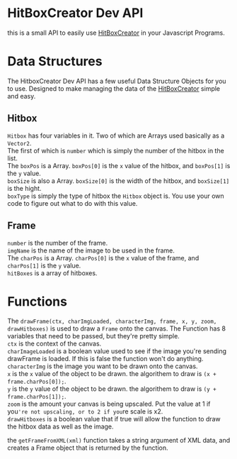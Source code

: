 HitBoxCreator Dev API
======================

this is a small API to easily use [HitBoxCreator](https://github.com/CyanPrime/hitboxcreator) in your Javascript Programs.

Data Structures
===============

The HitboxCreator Dev API has a few useful Data Structure Objects for you to use. Designed to make managing the data of the [HitBoxCreator](https://github.com/CyanPrime/hitboxcreator) simple and easy.

Hitbox
------
`Hitbox` has four variables in it. Two of which are Arrays used basically as a `Vector2`.<br/>
The first of which is `number` which is simply the number of the hitbox in the list.<br/>
The `boxPos` is a Array. `boxPos[0]` is the `x` value of the hitbox, and `boxPos[1]` is the `y` value.<br/>
`boxSize` is also a Array. `boxSize[0]` is the width of the hitbox, and `boxSize[1]` is the hight.<br/>
`boxType` is simply the type of hitbox the `Hitbox` object is. You use your own code to figure out what to do with this value.<br/>

Frame
-----
`number` is the number of the frame.<br/>
`imgName` is the name of the image to be used in the frame.<br/>
The `charPos` is a Array. `charPos[0]` is the `x` value of the frame, and `charPos[1]` is the `y` value.<br/>
`hitBoxes` is a array of hitboxes.<br/>

Functions
=========
The `drawFrame(ctx, charImgLoaded, characterImg, frame, x, y, zoom, drawHitboxes)` is used to draw a `Frame` onto the canvas. The Function has 8 variables that need to be passed, but they're pretty simple.<br/>
`ctx` is the context of the canvas.<br/>
`charImageLoaded` is a boolean value used to see if the image you're sending drawFrame is loaded. If this is false the function won't do anything.<br/>
`characterImg` is the image you want to be drawn onto the canvas.<br/>
`x` is the `x` value of the object to be drawn. the algorithem to draw is `(x + frame.charPos[0]);`.<br/>
`y` is the `y` value of the object to be drawn. the algorithem to draw is `(y + frame.charPos[1]);`.<br/>
`zoom` is the amount your canvas is being upscaled. Put the value at 1 if you`'re not upscaling, or to 2 if you`re scale is x2.<br/>
`drawHitboxes` is a boolean value that if true will allow the function to draw the hitbox data as well as the image.<br/>

the `getFrameFromXML(xml)` function takes a string argument of XML data, and creates a Frame object that is returned by the function.
